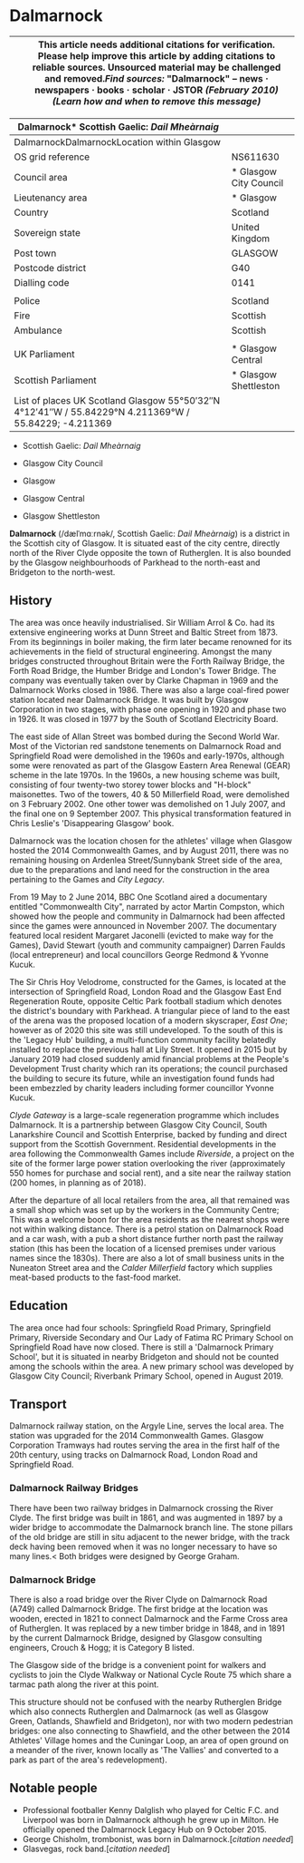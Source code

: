 # Dalmarnock

|  | This article **needs additional citations for verification**. Please help improve this article by adding citations to reliable sources. Unsourced material may be challenged and removed.*Find sources:* "Dalmarnock" – news **·** newspapers **·** books **·** scholar **·** JSTOR *(February 2010)* *(Learn how and when to remove this message)* |
| --- | --- |

| Dalmarnock* Scottish Gaelic: *Dail Mheàrnaig* | |
| --- | --- |
| DalmarnockDalmarnockLocation within Glasgow | |
| OS grid reference | NS611630 |
| Council area | * Glasgow City Council |
| Lieutenancy area | * Glasgow |
| Country | Scotland |
| Sovereign state | United Kingdom |
| Post town | GLASGOW |
| Postcode district | G40 |
| Dialling code | 0141 |
|  | |
| Police | Scotland |
| Fire | Scottish |
| Ambulance | Scottish |
|  | |
| UK Parliament | * Glasgow Central |
| Scottish Parliament | * Glasgow Shettleston |
| List of places UK Scotland Glasgow 55°50′32″N 4°12′41″W﻿ / ﻿55\.84229°N 4\.211369°W﻿ / 55\.84229; -4\.211369 | |

* Scottish Gaelic: *Dail Mheàrnaig*

* Glasgow City Council

* Glasgow

* Glasgow Central

* Glasgow Shettleston

**Dalmarnock** (/dælˈmɑːrnək/, Scottish Gaelic: *Dail Mheàrnaig*) is a district in the Scottish city of Glasgow. It is situated east of the city centre, directly north of the River Clyde opposite the town of Rutherglen. It is also bounded by the Glasgow neighbourhoods of Parkhead to the north-east and Bridgeton to the north-west.

History
-------

The area was once heavily industrialised. Sir William Arrol \& Co. had its extensive engineering works at Dunn Street and Baltic Street from 1873\. From its beginnings in boiler making, the firm later became renowned for its achievements in the field of structural engineering. Amongst the many bridges constructed throughout Britain were the Forth Railway Bridge, the Forth Road Bridge, the Humber Bridge and London's Tower Bridge. The company was eventually taken over by Clarke Chapman in 1969 and the Dalmarnock Works closed in 1986\. There was also a large coal-fired power station located near Dalmarnock Bridge. It was built by Glasgow Corporation in two stages, with phase one opening in 1920 and phase two in 1926\. It was closed in 1977 by the South of Scotland Electricity Board.

The east side of Allan Street was bombed during the Second World War. Most of the Victorian red sandstone tenements on Dalmarnock Road and Springfield Road were demolished in the 1960s and early-1970s, although some were renovated as part of the Glasgow Eastern Area Renewal (GEAR) scheme in the late 1970s. In the 1960s, a new housing scheme was built, consisting of four twenty-two storey tower blocks and "H-block" maisonettes. Two of the towers, 40 \& 50 Millerfield Road, were demolished on 3 February 2002\. One other tower was demolished on 1 July 2007, and the final one on 9 September 2007\. This physical transformation featured in Chris Leslie's 'Disappearing Glasgow' book.

Dalmarnock was the location chosen for the athletes' village when Glasgow hosted the 2014 Commonwealth Games, and by August 2011, there was no remaining housing on Ardenlea Street/Sunnybank Street side of the area, due to the preparations and land need for the construction in the area pertaining to the Games and *City Legacy*.

From 19 May to 2 June 2014, BBC One Scotland aired a documentary entitled "Commonwealth City", narrated by actor Martin Compston, which showed how the people and community in Dalmarnock had been affected since the games were announced in November 2007\. The documentary featured local resident Margaret Jaconelli (evicted to make way for the Games), David Stewart (youth and community campaigner) Darren Faulds (local entrepreneur) and local councillors George Redmond \& Yvonne Kucuk.

The Sir Chris Hoy Velodrome, constructed for the Games, is located at the intersection of Springfield Road, London Road and the Glasgow East End Regeneration Route, opposite Celtic Park football stadium which denotes the district's boundary with Parkhead. A triangular piece of land to the east of the arena was the proposed location of a modern skyscraper, *East One*; however as of 2020 this site was still undeveloped. To the south of this is the 'Legacy Hub' building, a multi-function community facility belatedly installed to replace the previous hall at Lily Street. It opened in 2015 but by January 2019 had closed suddenly amid financial problems at the People's Development Trust charity which ran its operations; the council purchased the building to secure its future, while an investigation found funds had been embezzled by charity leaders including former councillor Yvonne Kucuk.

*Clyde Gateway* is a large-scale regeneration programme which includes Dalmarnock. It is a partnership between Glasgow City Council, South Lanarkshire Council and Scottish Enterprise, backed by funding and direct support from the Scottish Government. Residential developments in the area following the Commonwealth Games include *Riverside*, a project on the site of the former large power station overlooking the river (approximately 550 homes for purchase and social rent), and a site near the railway station (200 homes, in planning as of 2018\).

After the departure of all local retailers from the area, all that remained was a small shop which was set up by the workers in the Community Centre; This was a welcome boon for the area residents as the nearest shops were not within walking distance. There is a petrol station on Dalmarnock Road and a car wash, with a pub a short distance further north past the railway station (this has been the location of a licensed premises under various names since the 1830s). There are also a lot of small business units in the Nuneaton Street area and the *Calder Millerfield* factory which supplies meat-based products to the fast-food market.

Education
---------

The area once had four schools: Springfield Road Primary, Springfield Primary, Riverside Secondary and Our Lady of Fatima RC Primary School on Springfield Road have now closed. There is still a 'Dalmarnock Primary School', but it is situated in nearby Bridgeton and should not be counted among the schools within the area. A new primary school was developed by Glasgow City Council; Riverbank Primary School, opened in August 2019\.

Transport
---------

Dalmarnock railway station, on the Argyle Line, serves the local area. The station was upgraded for the 2014 Commonwealth Games. Glasgow Corporation Tramways had routes serving the area in the first half of the 20th century, using tracks on Dalmarnock Road, London Road and Springfield Road.

### Dalmarnock Railway Bridges

There have been two railway bridges in Dalmarnock crossing the River Clyde. The first bridge was built in 1861, and was augmented in 1897 by a wider bridge to accommodate the Dalmarnock branch line. The stone pillars of the old bridge are still in situ adjacent to the newer bridge, with the track deck having been removed when it was no longer necessary to have so many lines.\< Both bridges were designed by George Graham.

### Dalmarnock Bridge

There is also a road bridge over the River Clyde on Dalmarnock Road (A749\) called Dalmarnock Bridge. The first bridge at the location was wooden, erected in 1821 to connect Dalmarnock and the Farme Cross area of Rutherglen. It was replaced by a new timber bridge in 1848, and in 1891 by the current Dalmarnock Bridge, designed by Glasgow consulting engineers, Crouch \& Hogg; it is Category B listed.

The Glasgow side of the bridge is a convenient point for walkers and cyclists to join the Clyde Walkway or National Cycle Route 75 which share a tarmac path along the river at this point.

This structure should not be confused with the nearby Rutherglen Bridge which also connects Rutherglen and Dalmarnock (as well as Glasgow Green, Oatlands, Shawfield and Bridgeton), nor with two modern pedestrian bridges: one also connecting to Shawfield, and the other between the 2014 Athletes' Village homes and the Cuningar Loop, an area of open ground on a meander of the river, known locally as 'The Vallies' and converted to a park as part of the area's redevelopment).

Notable people
--------------

* Professional footballer Kenny Dalglish who played for Celtic F.C. and Liverpool was born in Dalmarnock although he grew up in Milton. He officially opened the Dalmarnock Legacy Hub on 9 October 2015\.
* George Chisholm, trombonist, was born in Dalmarnock.\[*citation needed*]
* Glasvegas, rock band.\[*citation needed*]